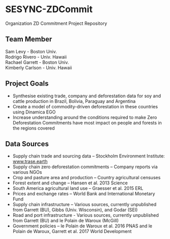 # SESYNC-ZDCommit
Organization ZD Commitment Project Repository

## Team Member
Sam Levy - Boston Univ.  
Rodrigo Rivero - Univ. Hawaii  
Rachael Garrett - Boston Univ.  
Kimberly Carlson - Univ. Hawaii  

## Project Goals

- Synthesise existing trade, company and deforestation data for soy and cattle production in Brazil, Bolivia, Paraguay and Argentina  
- Create a model of commodity-driven deforestation in these countries using Dinamica EGO  
- Increase understanding around the conditions required to make Zero Deforestation Commitments have most impact on people and forests in the regions covered  

## Data Sources
- Supply chain trade and sourcing data – Stockholm Environment Institute: www.trase.earth  
- Supply chain zero deforestation commitments – Company reports via various NGOs   
- Crop and pasture area and production – Country agricultural censuses  
- Forest extent and change – Hansen et al. 2013 Science  
- South America agricultural land use – Graesser et al. 2015 ERL  
- Prices and exchange rates – World Bank and International Monetary Fund  
- Supply chain infrastructure – Various sources, currently unpublished from Garrett (BU), Gibbs (Univ. Wisconsin), and Godar (SEI)  
- Road and port infrastructure - Various sources, currently unpublished from Garrett (BU) and le Polain de Waroux (McGill)  
- Government policies – le Polain de Waroux et al. 2016 PNAS and le Polain de Waroux, Garrett et al. 2017 World Development  


